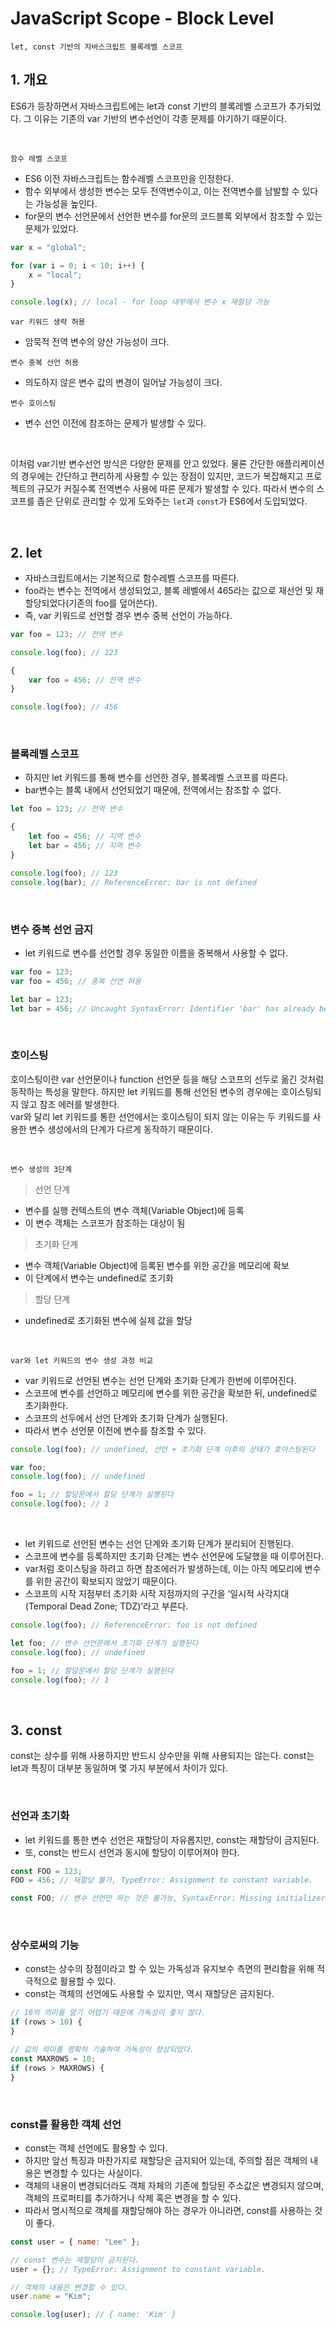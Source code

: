 # JavaScript Scope - Block Level

`let, const 기반의 자바스크립트 블록레벨 스코프`

## 1. 개요

ES6가 등장하면서 자바스크립트에는 let과 const 기반의 블록레벨 스코프가 추가되었다. 그 이유는 기존의 var 기반의 변수선언이 각종 문제를 야기하기 때문이다.

<br/>

`함수 레벨 스코프`

-   ES6 이전 자바스크립트는 함수레벨 스코프만을 인정한다.
-   함수 외부에서 생성한 변수는 모두 전역변수이고, 이는 전역변수를 남발할 수 있다는 가능성을 높인다.
-   for문의 변수 선언문에서 선언한 변수를 for문의 코드블록 외부에서 참조할 수 있는 문제가 있었다.

```js
var x = "global";

for (var i = 0; i < 10; i++) {
    x = "local";
}

console.log(x); // local - for loop 내부에서 변수 x 재할당 가능
```

`var 키워드 생략 허용`

-   암묵적 전역 변수의 양산 가능성이 크다.

`변수 중복 선언 허용`

-   의도하지 않은 변수 값의 변경이 일어날 가능성이 크다.

`변수 호이스팅`

-   변수 선언 이전에 참조하는 문제가 발생할 수 있다.

<br/>

이처럼 var기반 변수선언 방식은 다양한 문제를 안고 있었다. 물론 간단한 애플리케이션의 경우에는 간단하고 편리하게 사용할 수 있는 장점이 있지만, 코드가 복잡해지고 프로젝트의 규모가 커질수록 전역변수 사용에 따른 문제가 발생할 수 있다. 따라서 변수의 스코프를 좁은 단위로 관리할 수 있게 도와주는 `let`과 `const`가 ES6에서 도입되었다.

<br/>

## 2. let

-   자바스크립트에서는 기본적으로 함수레벨 스코프를 따른다.
-   foo라는 변수는 전역에서 생성되었고, 블록 레벨에서 465라는 값으로 재선언 및 재할당되었다(기존의 foo를 덮어쓴다).
-   즉, var 키워드로 선언할 경우 변수 중복 선언이 가능하다.

```js
var foo = 123; // 전역 변수

console.log(foo); // 123

{
    var foo = 456; // 전역 변수
}

console.log(foo); // 456
```

<br/>

### 블록레벨 스코프

-   하지만 let 키워드를 통해 변수를 선언한 경우, 블록레벨 스코프를 따른다.
-   bar변수는 블록 내에서 선언되었기 때문에, 전역에서는 참조할 수 없다.

```js
let foo = 123; // 전역 변수

{
    let foo = 456; // 지역 변수
    let bar = 456; // 지역 변수
}

console.log(foo); // 123
console.log(bar); // ReferenceError: bar is not defined
```

<br/>

### 변수 중복 선언 금지

-   let 키워드로 변수를 선언할 경우 동일한 이름을 중복해서 사용할 수 없다.

```js
var foo = 123;
var foo = 456; // 중복 선언 허용

let bar = 123;
let bar = 456; // Uncaught SyntaxError: Identifier 'bar' has already been declared
```

<br/>

### 호이스팅

호이스팅이란 var 선언문이나 function 선언문 등을 해당 스코프의 선두로 옮긴 것처럼 동작하는 특성을 말한다. 하지만 let 키워드를 통해 선언된 변수의 경우에는 호이스팅되지 않고 참조 에러를 발생한다.<br/>
var와 달리 let 키워드를 통한 선언에서는 호이스팅이 되지 않는 이유는 두 키워드를 사용한 변수 생성에서의 단계가 다르게 동작하기 때문이다.

<br/>

`변수 생성의 3단계`

> 선언 단계<br/>

-   변수를 실행 컨텍스트의 변수 객체(Variable Object)에 등록
-   이 변수 객체는 스코프가 참조하는 대상이 됨

> 초기화 단계<br/>

-   변수 객체(Variable Object)에 등록된 변수를 위한 공간을 메모리에 확보
-   이 단계에서 변수는 undefined로 초기화

> 할당 단계<br/>

-   undefined로 초기화된 변수에 실제 값을 할당

<br/>

`var와 let 키워드의 변수 생성 과정 비교`

-   var 키워드로 선언된 변수는 선언 단계와 초기화 단계가 한번에 이루어진다.
-   스코프에 변수를 선언하고 메모리에 변수를 위한 공간을 확보한 뒤, undefined로 초기화한다.
-   스코프의 선두에서 선언 단계와 초기화 단계가 실행된다.
-   따라서 변수 선언문 이전에 변수를 참조할 수 있다.

```js
console.log(foo); // undefined, 선언 + 초기화 단계 이후의 상태가 호이스팅된다

var foo;
console.log(foo); // undefined

foo = 1; // 할당문에서 할당 단계가 실행된다
console.log(foo); // 1
```

<br/>

-   let 키워드로 선언된 변수는 선언 단계와 초기화 단계가 분리되어 진행된다.
-   스코프에 변수를 등록하지만 초기화 단계는 변수 선언문에 도달했을 때 이루어진다.
-   var처럼 호이스팅을 하려고 하면 참조에러가 발생하는데, 이는 아직 메모리에 변수를 위한 공간이 확보되지 않았기 때문이다.
-   스코프의 시작 지점부터 초기화 시작 지점까지의 구간을 ‘일시적 사각지대(Temporal Dead Zone; TDZ)’라고 부른다.

```js
console.log(foo); // ReferenceError: foo is not defined

let foo; // 변수 선언문에서 초기화 단계가 실행된다
console.log(foo); // undefined

foo = 1; // 할당문에서 할당 단계가 실행된다
console.log(foo); // 1
```

<br/>

## 3. const

const는 상수를 위해 사용하지만 반드시 상수만을 위해 사용되지는 않는다. const는 let과 특징이 대부분 동일하며 몇 가지 부분에서 차이가 있다.

<br/>

### 선언과 초기화

-   let 키워드를 통한 변수 선언은 재할당이 자유롭지만, const는 재할당이 금지된다.
-   또, const는 반드시 선언과 동시에 할당이 이루어져야 한다.

```js
const FOO = 123;
FOO = 456; // 재할당 불가, TypeError: Assignment to constant variable.

const FOO; // 변수 선언만 하는 것은 불가능, SyntaxError: Missing initializer in const declaration
```

<br/>

### 상수로써의 기능

-   const는 상수의 장점이라고 할 수 있는 가독성과 유지보수 측면의 편리함을 위해 적극적으로 활용할 수 있다.
-   const는 객체의 선언에도 사용할 수 있지만, 역시 재할당은 금지된다.

```js
// 10의 의미를 알기 어렵기 때문에 가독성이 좋지 않다.
if (rows > 10) {
}

// 값의 의미를 명확히 기술하여 가독성이 향상되었다.
const MAXROWS = 10;
if (rows > MAXROWS) {
}
```

<br/>

### const를 활용한 객체 선언

-   const는 객체 선언에도 활용할 수 있다.
-   하지만 앞선 특징과 마찬가지로 재할당은 금지되어 있는데, 주의할 점은 객체의 내용은 변경할 수 있다는 사실이다.
-   객체의 내용이 변경되더라도 객체 자체의 기존에 할당된 주소값은 변경되지 않으며, 객체의 프로퍼티를 추가하거나 삭제 혹은 변경을 할 수 있다.
-   따라서 명시적으로 객체를 재할당해야 하는 경우가 아니라면, const를 사용하는 것이 좋다.

```js
const user = { name: "Lee" };

// const 변수는 재할당이 금지된다.
user = {}; // TypeError: Assignment to constant variable.

// 객체의 내용은 변경할 수 있다.
user.name = "Kim";

console.log(user); // { name: 'Kim' }
```

